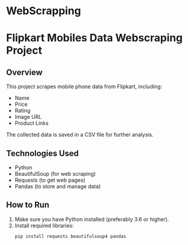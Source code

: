 # WebScrapping

# Flipkart Mobiles Data Webscraping Project

## Overview
This project scrapes mobile phone data from Flipkart, including:
- Name
- Price
- Rating
- Image URL
- Product Links

The collected data is saved in a CSV file for further analysis.

## Technologies Used
- Python
- BeautifulSoup (for web scraping)
- Requests (to get web pages)
- Pandas (to store and manage data)

## How to Run
1. Make sure you have Python installed (preferably 3.6 or higher).
2. Install required libraries:
   ```bash
   pip install requests beautifulsoup4 pandas
